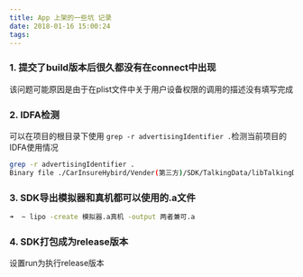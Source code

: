 ```yaml
---
title: App 上架的一些坑 记录
date: 2018-01-16 15:00:24
tags:
---
```

### 1. 提交了build版本后很久都没有在connect中出现

该问题可能原因是由于在plist文件中关于用户设备权限的调用的描述没有填写完成

### 2. IDFA检测

可以在项目的根目录下使用 ```grep -r advertisingIdentifier .```检测当前项目的IDFA使用情况

```sh
grep -r advertisingIdentifier .
Binary file ./CarInsureHybird/Vender(第三方)/SDK/TalkingData/libTalkingData1.3.4-IDFA.a matches
```

### 3. SDK导出模拟器和真机都可以使用的.a文件

```sh
➜  ~ lipo -create 模拟器.a真机 -output 两者兼可.a

```

### 4. SDK打包成为release版本
设置run为执行release版本